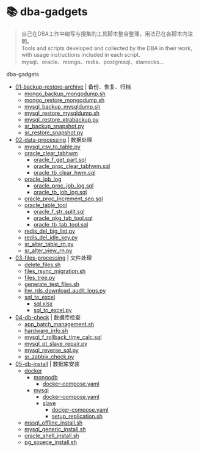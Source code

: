 # 📚 dba-gadgets
> 自己在DBA工作中编写与搜集的工具脚本整合整理，用法已在各脚本内注明。<br>
> Tools and scripts developed and collected by the DBA in their work, with usage instructions included in each script.<br>
> mysql、oracle、mongo、redis、postgresql、starrocks...

dba-gadgets
- [01-backup-restore-archive](./01-backup-restore-archive) | 备份、恢复、归档
  - [mongo_backup_mongodump.sh](./01-backup-restore-archive/mongo_backup_mongodump.sh)
  - [mongo_restore_mongodump.sh](./01-backup-restore-archive/mongo_restore_mongodump.sh)
  - [mysql_backup_mysqldump.sh](./01-backup-restore-archive/mysql_backup_mysqldump.sh)
  - [mysql_restore_mysqldump.sh](./01-backup-restore-archive/mysql_restore_mysqldump.sh)
  - [mysql_restore_xtrabackup.py](./01-backup-restore-archive/mysql_restore_xtrabackup.py)
  - [sr_backup_snapshot.py](./01-backup-restore-archive/sr_backup_snapshot.py)
  - [sr_restore_snapshot.py](./01-backup-restore-archive/sr_restore_snapshot.py)
- [02-data-processing](./02-data-processing) | 数据处理
  - [mysql_csv_to_table.py](./02-data-processing/mysql_csv_to_table.py)
  - [oracle_clear_tabhwm](./02-data-processing/oracle_clear_tabhwm)
    - [oracle_f_get_part.sql](./02-data-processing/oracle_clear_tabhwm/oracle_f_get_part.sql)
    - [oracle_proc_clear_tabhwm.sql](./02-data-processing/oracle_clear_tabhwm/oracle_proc_clear_tabhwm.sql)
    - [oracle_tb_clear_hwm.sql](./02-data-processing/oracle_clear_tabhwm/oracle_tb_clear_hwm.sql)
  - [oracle_job_log](./02-data-processing/oracle_job_log)
    - [oracle_proc_job_log.sql](./02-data-processing/oracle_job_log/oracle_proc_job_log.sql)
    - [oracle_tb_job_log.sql](./02-data-processing/oracle_job_log/oracle_tb_job_log.sql)
  - [oracle_proc_Increment_seq.sql](./02-data-processing/oracle_proc_Increment_seq.sql)
  - [oracle_table_tool](./02-data-processing/oracle_table_tool)
    - [oracle_f_str_split.sql](./02-data-processing/oracle_table_tool/oracle_f_str_split.sql)
    - [oracle_pkg_tab_tool.sql](./02-data-processing/oracle_table_tool/oracle_pkg_tab_tool.sql)
    - [oracle_tb_tab_tool.sql](./02-data-processing/oracle_table_tool/oracle_tb_tab_tool.sql)
  - [redis_del_big_list.py](./02-data-processing/redis_del_big_list.py)
  - [redis_del_idle_key.py](./02-data-processing/redis_del_idle_key.py)
  - [sr_alter_table_rn.py](./02-data-processing/sr_alter_table_rn.py)
  - [sr_alter_view_rn.py](./02-data-processing/sr_alter_view_rn.py)
- [03-files-processing](./03-files-processing) | 文件处理
  - [delete_files.sh](./03-files-processing/delete_files.sh)
  - [files_rsync_migration.sh](./03-files-processing/files_rsync_migration.sh)
  - [files_tree.py](./03-files-processing/files_tree.py)
  - [generate_test_files.sh](./03-files-processing/generate_test_files.sh)
  - [hw_rds_download_audit_logs.py](./03-files-processing/hw_rds_download_audit_logs.py)
  - [sql_to_excel](./03-files-processing/sql_to_excel)
    - [sql.xlsx](./03-files-processing/sql_to_excel/sql.xlsx)
    - [sql_to_excel.py](./03-files-processing/sql_to_excel/sql_to_excel.py)
- [04-db-check](./04-db-check) | 数据库检查
  - [app_batch_management.sh](./04-db-check/app_batch_management.sh)
  - [hardware_info.sh](./04-db-check/hardware_info.sh)
  - [mysql_f_rollback_time_calc.sql](./04-db-check/mysql_f_rollback_time_calc.sql)
  - [mysql_pt_slave_repair.py](./04-db-check/mysql_pt_slave_repair.py)
  - [mysql_reverse_sql.py](./04-db-check/mysql_reverse_sql.py)
  - [sr_zabbix_check.py](./04-db-check/sr_zabbix_check.py)
- [05-db-install](./05-db-install) | 数据库安装
  - [docker](./05-db-install/docker)
    - [mongodb](./05-db-install/docker/mongodb)
      - [docker-compose.yaml](./05-db-install/docker/mongodb/docker-compose.yaml)
    - [mysql](./05-db-install/docker/mysql)
      - [docker-compose.yaml](./05-db-install/docker/mysql/docker-compose.yaml)
      - [slave](./05-db-install/docker/mysql/slave)
        - [docker-compose.yaml](./05-db-install/docker/mysql/slave/docker-compose.yaml)
        - [setup_replication.sh](./05-db-install/docker/mysql/slave/setup_replication.sh)
  - [mssql_offline_install.sh](./05-db-install/mssql_offline_install.sh)
  - [mysql_generic_install.sh](./05-db-install/mysql_generic_install.sh)
  - [oracle_shell_install.sh](./05-db-install/oracle_shell_install.sh)
  - [pg_souece_install.sh](./05-db-install/pg_souece_install.sh)